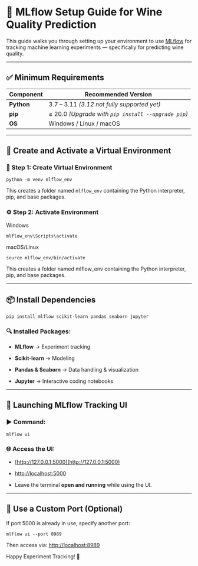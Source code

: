 # 🍷 MLflow Setup Guide for Wine Quality Prediction

This guide walks you through setting up your environment to use [MLflow](https://mlflow.org/) for tracking machine learning experiments — specifically for predicting wine quality.

---

## ✅ Minimum Requirements

| Component         | Recommended Version |
|------------------|---------------------|
| **Python**        | 3.7 – 3.11 *(3.12 not fully supported yet)* |
| **pip**           | ≥ 20.0 *(Upgrade with `pip install --upgrade pip`)* |
| **OS**            | Windows / Linux / macOS |

-------------------------------
## 🔧 Create and Activate a Virtual Environment

### 📁 Step 1: Create Virtual Environment
```
python -m venv mlflow_env
```
This creates a folder named `mlflow_env` containing the Python interpreter, pip, and base packages.

### ⚙️ Step 2: Activate Environment

Windows
```
mlflow_env\Scripts\activate
```
macOS/Linux
```
source mlflow_env/bin/activate
```
This creates a folder named mlflow_env containing the Python interpreter, pip, and base packages.

-----------------------
## 📦 Install Dependencies

```
pip install mlflow scikit-learn pandas seaborn jupyter
```
### 🔍 Installed Packages:

*   **MLflow** → Experiment tracking
    
*   **Scikit-learn** → Modeling
    
*   **Pandas & Seaborn** → Data handling & visualization
    
*   **Jupyter** → Interactive coding notebooks
    
-------------------------------
## 🚀 Launching MLflow Tracking UI


### ▶️ Command:

```
mlflow ui
```
### 🌐 Access the UI:

*   [http://127.0.0.1:5000](http://127.0.0.1:5000)
    
*   [http://localhost:5000](http://localhost:5000)
    

* Leave the terminal **open and running** while using the UI.
-------------------------------
## 🌈 Use a Custom Port (Optional)


If port 5000 is already in use, specify another port:

```
mlflow ui --port 8989 
```
Then access via: [http://localhost:8989](http://localhost:8989)

Happy Experiment Tracking! 🎯

